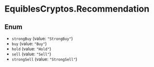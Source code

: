 # EquiblesCryptos.Recommendation

## Enum

* `strongBuy` (value: `"StrongBuy"`)
* `buy` (value: `"Buy"`)
* `hold` (value: `"Hold"`)
* `sell` (value: `"Sell"`)
* `strongSell` (value: `"StrongSell"`)
